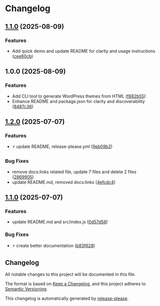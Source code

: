 # Changelog

## [1.1.0](https://github.com/ioncakephper/php-theme-gen/compare/v1.0.0...v1.1.0) (2025-08-09)


### Features

* Add quick demo and update README for clarity and usage instructions ([cee60cb](https://github.com/ioncakephper/php-theme-gen/commit/cee60cbc3a31b2e4ed035e7f046d5c2549ecd5c1))

## 1.0.0 (2025-08-09)

### Features

- Add CLI tool to generate WordPress themes from HTML ([f882b55](https://github.com/ioncakephper/php-theme-gen/commit/f882b55dc7d755eb808c49e61a36bce8d29be34b))
- Enhance README and package.json for clarity and discoverability ([8487c36](https://github.com/ioncakephper/php-theme-gen/commit/8487c3632b144f2cc4b7c453051b66ecd5aa2bfe))

## [1.2.0](https://github.com/ioncakephper/php-theme-gen/compare/v1.1.0...v1.2.0) (2025-07-07)

### Features

- :zap: update README, release-please.yml ([9eb09b2](https://github.com/ioncakephper/php-theme-gen/commit/9eb09b2d1a151d075a1f75eec615e0e25b2f9997))

### Bug Fixes

- remove docs:links related file, update 7 files and delete 2 files ([2869905](https://github.com/ioncakephper/php-theme-gen/commit/286990585a28b1fa3963e515397c7c5616612d5c))
- update README.md, removed docs:links ([4efcdc4](https://github.com/ioncakephper/php-theme-gen/commit/4efcdc4c6962f20c189aabca86cc3d36053013dd))

## [1.1.0](https://github.com/ioncakephper/php-theme-gen/compare/v1.0.3...v1.1.0) (2025-07-07)

### Features

- update README.md and src/index.js ([0d57d58](https://github.com/ioncakephper/php-theme-gen/commit/0d57d589ff929dfdd5fad06c6b709d81f613e205))

### Bug Fixes

- :zap: create better documentation ([b83f628](https://github.com/ioncakephper/php-theme-gen/commit/b83f628b930d9c4f27420ed35df45d334d76912f))

## Changelog

All notable changes to this project will be documented in this file.

The format is based on [Keep a Changelog](https://keepachangelog.com/en/1.0.0/), and this project adheres to [Semantic Versioning](https://semver.org/spec/v2.0.0.html).

This changelog is automatically generated by [release-please](https://github.com/googleapis/release-please).
